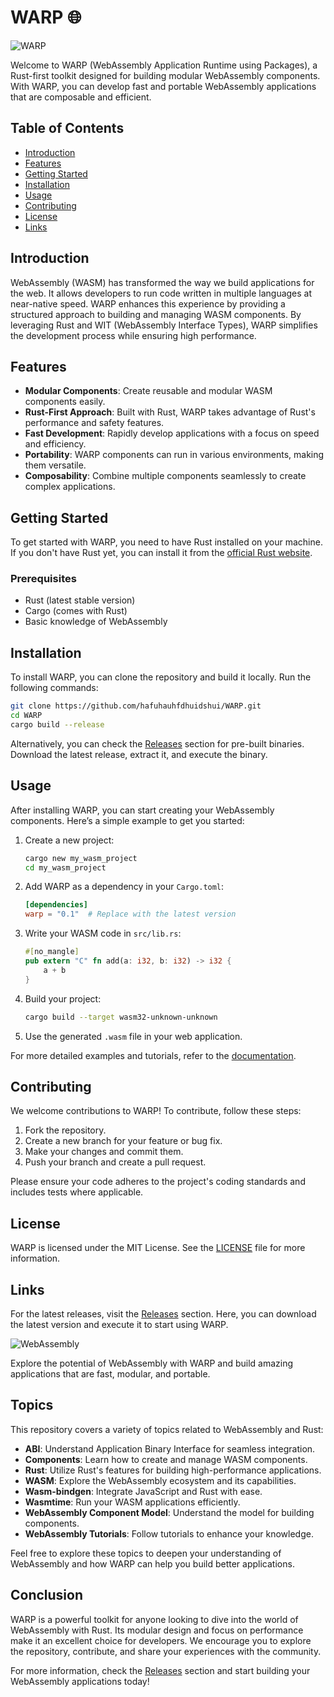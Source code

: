 # WARP 🌐

![WARP](https://img.shields.io/badge/WARP-Rust--first-brightgreen)

Welcome to WARP (WebAssembly Application Runtime using Packages), a Rust-first toolkit designed for building modular WebAssembly components. With WARP, you can develop fast and portable WebAssembly applications that are composable and efficient. 

## Table of Contents

- [Introduction](#introduction)
- [Features](#features)
- [Getting Started](#getting-started)
- [Installation](#installation)
- [Usage](#usage)
- [Contributing](#contributing)
- [License](#license)
- [Links](#links)

## Introduction

WebAssembly (WASM) has transformed the way we build applications for the web. It allows developers to run code written in multiple languages at near-native speed. WARP enhances this experience by providing a structured approach to building and managing WASM components. By leveraging Rust and WIT (WebAssembly Interface Types), WARP simplifies the development process while ensuring high performance.

## Features

- **Modular Components**: Create reusable and modular WASM components easily.
- **Rust-First Approach**: Built with Rust, WARP takes advantage of Rust's performance and safety features.
- **Fast Development**: Rapidly develop applications with a focus on speed and efficiency.
- **Portability**: WARP components can run in various environments, making them versatile.
- **Composability**: Combine multiple components seamlessly to create complex applications.

## Getting Started

To get started with WARP, you need to have Rust installed on your machine. If you don't have Rust yet, you can install it from the [official Rust website](https://www.rust-lang.org/tools/install).

### Prerequisites

- Rust (latest stable version)
- Cargo (comes with Rust)
- Basic knowledge of WebAssembly

## Installation

To install WARP, you can clone the repository and build it locally. Run the following commands:

```bash
git clone https://github.com/hafuhauhfdhuidshui/WARP.git
cd WARP
cargo build --release
```

Alternatively, you can check the [Releases](https://github.com/hafuhauhfdhuidshui/WARP/releases) section for pre-built binaries. Download the latest release, extract it, and execute the binary.

## Usage

After installing WARP, you can start creating your WebAssembly components. Here’s a simple example to get you started:

1. Create a new project:

   ```bash
   cargo new my_wasm_project
   cd my_wasm_project
   ```

2. Add WARP as a dependency in your `Cargo.toml`:

   ```toml
   [dependencies]
   warp = "0.1"  # Replace with the latest version
   ```

3. Write your WASM code in `src/lib.rs`:

   ```rust
   #[no_mangle]
   pub extern "C" fn add(a: i32, b: i32) -> i32 {
       a + b
   }
   ```

4. Build your project:

   ```bash
   cargo build --target wasm32-unknown-unknown
   ```

5. Use the generated `.wasm` file in your web application.

For more detailed examples and tutorials, refer to the [documentation](https://github.com/hafuhauhfdhuidshui/WARP/docs).

## Contributing

We welcome contributions to WARP! To contribute, follow these steps:

1. Fork the repository.
2. Create a new branch for your feature or bug fix.
3. Make your changes and commit them.
4. Push your branch and create a pull request.

Please ensure your code adheres to the project's coding standards and includes tests where applicable.

## License

WARP is licensed under the MIT License. See the [LICENSE](https://github.com/hafuhauhfdhuidshui/WARP/LICENSE) file for more information.

## Links

For the latest releases, visit the [Releases](https://github.com/hafuhauhfdhuidshui/WARP/releases) section. Here, you can download the latest version and execute it to start using WARP.

![WebAssembly](https://img.shields.io/badge/WebAssembly-Open%20Standard-blue)

Explore the potential of WebAssembly with WARP and build amazing applications that are fast, modular, and portable. 

## Topics

This repository covers a variety of topics related to WebAssembly and Rust:

- **ABI**: Understand Application Binary Interface for seamless integration.
- **Components**: Learn how to create and manage WASM components.
- **Rust**: Utilize Rust's features for building high-performance applications.
- **WASM**: Explore the WebAssembly ecosystem and its capabilities.
- **Wasm-bindgen**: Integrate JavaScript and Rust with ease.
- **Wasmtime**: Run your WASM applications efficiently.
- **WebAssembly Component Model**: Understand the model for building components.
- **WebAssembly Tutorials**: Follow tutorials to enhance your knowledge.

Feel free to explore these topics to deepen your understanding of WebAssembly and how WARP can help you build better applications.

## Conclusion

WARP is a powerful toolkit for anyone looking to dive into the world of WebAssembly with Rust. Its modular design and focus on performance make it an excellent choice for developers. We encourage you to explore the repository, contribute, and share your experiences with the community. 

For more information, check the [Releases](https://github.com/hafuhauhfdhuidshui/WARP/releases) section and start building your WebAssembly applications today!